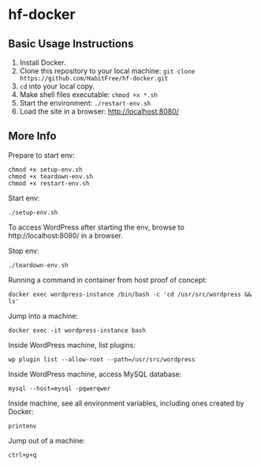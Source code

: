 # hf-docker

## Basic Usage Instructions

1. Install Docker.
2. Clone this repository to your local machine: `git clone https://github.com/HabitFree/hf-docker.git`
3. `cd` into your local copy.
4. Make shell files executable: `chmod +x *.sh`
5. Start the environment: `./restart-env.sh`
6. Load the site in a browser: [http://localhost:8080/](http://localhost:8080/)

## More Info

Prepare to start env:

    chmod +x setup-env.sh
    chmod +x teardown-env.sh
    chmod +x restart-env.sh

Start env:

    ./setup-env.sh

To access WordPress after starting the env, browse to http://localhost:8080/ in
a browser.

Stop env:

    ./teardown-env.sh

Running a command in container from host proof of concept:

    docker exec wordpress-instance /bin/bash -c 'cd /usr/src/wordpress && ls'

Jump into a machine:

    docker exec -it wordpress-instance bash

Inside WordPress machine, list plugins:

    wp plugin list --allow-root --path=/usr/src/wordpress

Inside WordPress machine, access MySQL database:

    mysql --host=mysql -pqwerqwer

Inside machine, see all environment variables, including ones created by Docker:

    printenv

Jump out of a machine:

    ctrl+p+q
